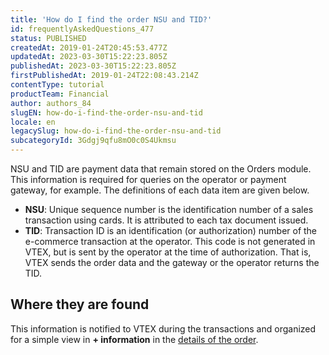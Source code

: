 ```yaml
---
title: 'How do I find the order NSU and TID?'
id: frequentlyAskedQuestions_477
status: PUBLISHED
createdAt: 2019-01-24T20:45:53.477Z
updatedAt: 2023-03-30T15:22:23.805Z
publishedAt: 2023-03-30T15:22:23.805Z
firstPublishedAt: 2019-01-24T22:08:43.214Z
contentType: tutorial
productTeam: Financial
author: authors_84
slugEN: how-do-i-find-the-order-nsu-and-tid
locale: en
legacySlug: how-do-i-find-the-order-nsu-and-tid
subcategoryId: 3Gdgj9qfu8mO0c0S4Ukmsu
---
```


NSU and TID are payment data that remain stored on the Orders module. This information is required for queries on the operator or payment gateway, for example. The definitions of each data item are given below.

- **NSU**: Unique sequence number is the identification number of a sales transaction using cards. It is attributed to each tax document issued.
- **TID**: Transaction ID is an identification (or authorization) number of the e-commerce transaction at the operator. This code is not generated in VTEX, but is sent by the operator at the time of authorization. That is, VTEX sends the order data and the gateway or the operator returns the TID.

## Where they are found

This information is notified to VTEX during the transactions and organized for a simple view in **+ information** in the [details of the order](/en/tutorial/how-to-view-the-orders-details).
